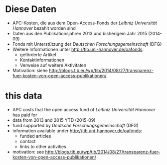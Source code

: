 # Diese Daten #

* APC-Kosten, die aus dem Open-Access-Fonds der *Leibniz Universität Hannover* bezahlt worden sind
* Daten aus den Publikationsjahren 2013 und bisherigem Jahr 2015 (2014-09)
* Fonds mit Unterstützung der *Deutschen Forschungsgemeinschaft* (DFG)
* Weitere Informationen unter <http://tib.uni-hannover.de/oafonds>:
  * geförderte Artikel
  * Kontaktinformationen
  * Verweise auf weitere Aktivitäten
* Motivation: siehe <http://blogs.tib.eu/wp/tib/2014/08/27/transparenz-fuer-kosten-von-open-access-publikationen/>

# this data #
* APC costs that the open access fund of *Leibniz Universität Hannover* has paid for
* data from 2013 and 2015 YTD (2015-09)
* fund supported by *Deutsche Forschungsgemeinschaft* (DFG)
* information available under <http://tib.uni-hannover.de/oafonds>:
  * funded articles
  * contact
  * links to other activities
* motivation: see <http://blogs.tib.eu/wp/tib/2014/08/27/transparenz-fuer-kosten-von-open-access-publikationen/>


